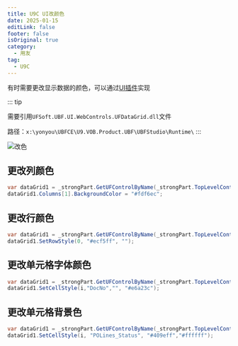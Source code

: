 ```yaml
---
title: U9C UI改颜色
date: 2025-01-15
editLink: false
footer: false
isOriginal: true
category:
  - 用友
tag:
  - U9C
---
```


有时需要更改显示数据的颜色，可以通过[UI插件](ui_plugin.md)实现

::: tip

需要引用`UFSoft.UBF.UI.WebControls.UFDataGrid.dll`文件

路径：`x:\yonyou\UBFCE\U9.VOB.Product.UBF\UBFStudio\Runtime\`
:::

![改色](https://nas.ilyl.life:8092/yonyou/u9c/plugin/ui/u9c-ui-plugin-ufgrid-color.png)

## 更改列颜色

```cs
var dataGrid1 = _strongPart.GetUFControlByName(_strongPart.TopLevelContainer, "DataGrid1") as IUFDataGrid;
dataGrid1.Columns[1].BackgroundColor = "#fdf6ec";
```

## 更改行颜色

```cs
var dataGrid1 = _strongPart.GetUFControlByName(_strongPart.TopLevelContainer, "DataGrid1") as UFGrid;
dataGrid1.SetRowStyle(0, "#ecf5ff", "");
```

## 更改单元格字体颜色

```cs
var dataGrid1 = _strongPart.GetUFControlByName(_strongPart.TopLevelContainer, "DataGrid1") as UFGrid;
dataGrid1.SetCellStyle(i,"DocNo","", "#e6a23c");
```

## 更改单元格背景色

```cs
var dataGrid1 = _strongPart.GetUFControlByName(_strongPart.TopLevelContainer, "DataGrid1") as UFGrid;
dataGrid1.SetCellStyle(i, "POLines_Status", "#409eff","#ffffff");
```